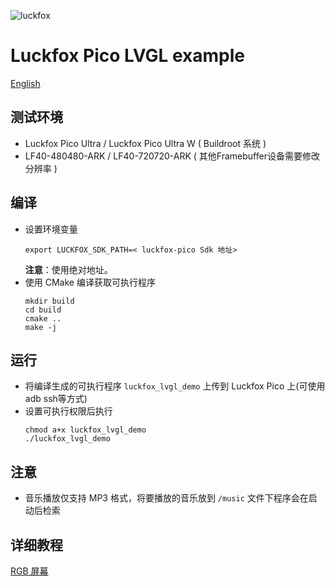 ![luckfox](https://github.com/LuckfoxTECH/luckfox-pico/assets/144299491/cec5c4a5-22b9-4a9a-abb1-704b11651e88)
# Luckfox Pico LVGL example
[English](./README.md)
    
## 测试环境
+ Luckfox Pico Ultra / Luckfox Pico Ultra W ( Buildroot 系统 )
+ LF40-480480-ARK / LF40-720720-ARK ( 其他Framebuffer设备需要修改分辨率 )

## 编译
+ 设置环境变量
    ```
    export LUCKFOX_SDK_PATH=< luckfox-pico Sdk 地址>
    ```
    **注意**：使用绝对地址。
+ 使用 CMake 编译获取可执行程序 
    ```
    mkdir build
    cd build
    cmake ..
    make -j
    ```

## 运行
+ 将编译生成的可执行程序 `luckfox_lvgl_demo` 上传到 Luckfox Pico 上(可使用adb ssh等方式)
+ 设置可执行权限后执行
    ```
    chmod a+x luckfox_lvgl_demo
    ./luckfox_lvgl_demo
    ```

## 注意
+ 音乐播放仅支持 MP3 格式，将要播放的音乐放到 `/music` 文件下程序会在启动后检索

## 详细教程
[RGB 屏幕](https://wiki.luckfox.com/zh/Luckfox-Pico/Luckfox-Pico-Ultra-RGB-Screen)


